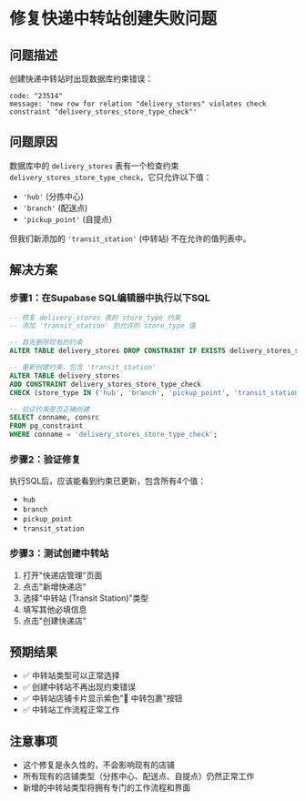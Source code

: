 # 修复快递中转站创建失败问题

## 问题描述
创建快递中转站时出现数据库约束错误：
```
code: "23514"
message: 'new row for relation "delivery_stores" violates check constraint "delivery_stores_store_type_check"'
```

## 问题原因
数据库中的 `delivery_stores` 表有一个检查约束 `delivery_stores_store_type_check`，它只允许以下值：
- `'hub'` (分拣中心)
- `'branch'` (配送点) 
- `'pickup_point'` (自提点)

但我们新添加的 `'transit_station'` (中转站) 不在允许的值列表中。

## 解决方案

### 步骤1：在Supabase SQL编辑器中执行以下SQL

```sql
-- 修复 delivery_stores 表的 store_type 约束
-- 添加 'transit_station' 到允许的 store_type 值

-- 首先删除现有的约束
ALTER TABLE delivery_stores DROP CONSTRAINT IF EXISTS delivery_stores_store_type_check;

-- 重新创建约束，包含 'transit_station'
ALTER TABLE delivery_stores 
ADD CONSTRAINT delivery_stores_store_type_check 
CHECK (store_type IN ('hub', 'branch', 'pickup_point', 'transit_station'));

-- 验证约束是否正确创建
SELECT conname, consrc 
FROM pg_constraint 
WHERE conname = 'delivery_stores_store_type_check';
```

### 步骤2：验证修复
执行SQL后，应该能看到约束已更新，包含所有4个值：
- `hub`
- `branch` 
- `pickup_point`
- `transit_station`

### 步骤3：测试创建中转站
1. 打开"快递店管理"页面
2. 点击"新增快递店"
3. 选择"中转站 (Transit Station)"类型
4. 填写其他必填信息
5. 点击"创建快递店"

## 预期结果
- ✅ 中转站类型可以正常选择
- ✅ 创建中转站不再出现约束错误
- ✅ 中转站店铺卡片显示紫色"🏪 中转包裹"按钮
- ✅ 中转站工作流程正常工作

## 注意事项
- 这个修复是永久性的，不会影响现有的店铺
- 所有现有的店铺类型（分拣中心、配送点、自提点）仍然正常工作
- 新增的中转站类型将拥有专门的工作流程和界面
